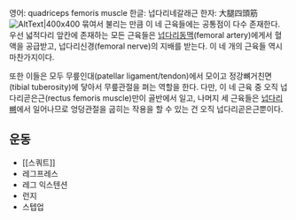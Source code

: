 영어: quadriceps femoris muscle
한글: 넙다리네갈래근
한자: 大腿四頭筋
![AltText|400x400](https://i.namu.wiki/i/dCjO5MpaBflh_zE-aJ5Cgc-rWwzX59bRyeKl6cM0l_w5Tzgd-EYmuEU2D_xPHcGXVIUhoLr_5RhM36h_0Q3K8yQZtLSlodymODFMlN5gJbe7zTYZPybPuEG4SzNo-qmt1RgOkkCvbIVBV8SuNr6_rA.webp)
묶여서 불리는 만큼 이 네 근육들에는 공통점이 다수 존재한다. 우선 넓적다리 앞칸에 존재하는 모든 근육들은 [넙다리동맥](https://namu.wiki/w/%EB%84%99%EB%8B%A4%EB%A6%AC%EB%8F%99%EB%A7%A5 "넙다리동맥")(femoral artery)에게서 혈액을 공급받고, 넙다리신경(femoral nerve)의 지배를 받는다. 이 네 개의 근육들 역시 마찬가지이다.  
  
또한 이들은 모두 무릎인대(patellar ligament/tendon)에서 모이고 정강뼈거친면(tibial tuberosity)에 닿아서 무릎관절을 펴는 역할을 한다. 다만, 이 네 근육 중 오직 넙다리곧은근(rectus femoris muscle)만이 골반에서 일고, 나머지 세 근육들은 [넙다리뼈](https://namu.wiki/w/%EB%84%99%EB%8B%A4%EB%A6%AC%EB%BC%88 "넙다리뼈")에서 일어나므로 엉덩관절을 굽히는 작용을 할 수 있는 건 오직 넙다리곧은근뿐이다.
## 운동
- [[스쿼트]]
- 레그프레스
- 레그 익스텐션
- 런지
- 스텝업